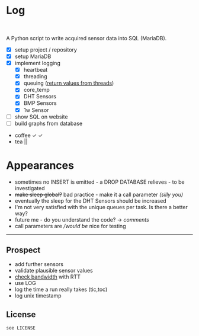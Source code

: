 <!--
@Author: scout
@Date:   2018-03-04T10:18:24+01:00
@Last modified by:   scout
@Last modified time: 2018-03-04T10:21:38+01:00
@License: GPL v3
-->



# Log
&nbsp;

A Python script to write acquired sensor data into SQL (MariaDB).

- [x] setup project / repository
- [x] setup MariaDB
- [x] implement logging
  - [x]  heartbeat
    - [x] threading
    - [x] queuing ([return values from threads](https://stackoverflow.com/questions/2577233/threading-in-python-retrieve-return-value-when-using-target))
  - [x]  core_temp
  - [x]  DHT Sensors
  - [x]  BMP Sensors
  - [x]  1w Sensor
- [ ] show SQL on website
- [ ] build graphs from database
- coffee &#x2713; &#x2713;
- tea  ||

# Appearances
- sometimes no INSERT is emitted - a DROP DATABASE relieves - to be investigated
- ~~make sleep global?~~ bad practice - make it a call parameter *(silly you)*
- eventually the sleep for the DHT Sensors should be increased
- I'm not very satisfied with the unique queues per task. Is there a better way?
- future me - do you understand the code? -> *comments*
- call parameters are */would be* nice for testing

---------------------------------------------------------------------------

## Prospect
- add further sensors
- validate plausible sensor values
- [check bandwidth](https://stackoverflow.com/questions/316866/ping-a-site-in-python/317206#317206) with RTT
- use LOG
- log the time a run really takes (tic,toc)
- log unix timestamp

## License
```
see LICENSE
 ```
